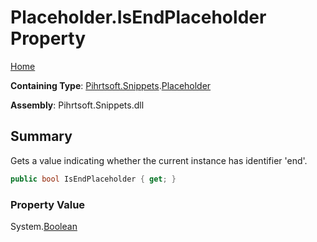 <a name="_top"></a>

# Placeholder\.IsEndPlaceholder Property

[Home](../../../../README.md#_top)

**Containing Type**: [Pihrtsoft.Snippets](../../README.md#_top)\.[Placeholder](../README.md#_top)

**Assembly**: Pihrtsoft\.Snippets\.dll

## Summary

Gets a value indicating whether the current instance has identifier 'end'\.

```csharp
public bool IsEndPlaceholder { get; }
```

### Property Value

System\.[Boolean](https://docs.microsoft.com/en-us/dotnet/api/system.boolean)

